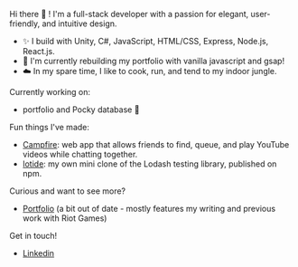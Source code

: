 Hi there 👋 ! I'm a full-stack developer with a passion for elegant, user-friendly, and intuitive design.

- ✨ I build with Unity, C#, JavaScript, HTML/CSS, Express, Node.js, React.js.
- 🌱  I'm currently rebuilding my portfolio with vanilla javascript and gsap!
- ☁️ In my spare time, I like to cook, run, and tend to my indoor jungle.

Currently working on:
- portfolio and Pocky database 🍓

Fun things I've made:
- [Campfire](https://github.com/htkim94/campfire): web app that allows friends to find, queue, and play YouTube videos while chatting together.
- [lotide](https://www.npmjs.com/package/@vvncheung/lotide): my own mini clone of the Lodash testing library, published on npm.

Curious and want to see more?
- [Portfolio](http://www.viviancheung.ca) (a bit out of date - mostly features my writing and previous work with Riot Games)

Get in touch!
- [Linkedin](https://www.linkedin.com/in/vlcheung/)

